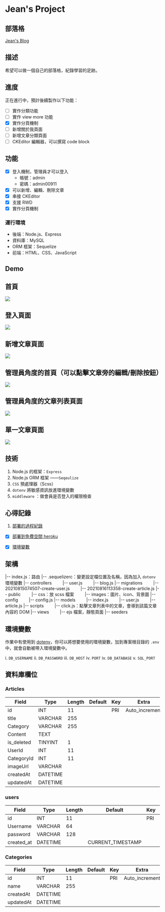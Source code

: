 # Jean's Project

## 部落格
[Jean's Blog](https://gentle-depths-67267.herokuapp.com/)

## 描述
希望可以做一個自己的部落格，紀錄學習的足跡。

## 進度
正在進行中，預計後續製作以下功能：
- [ ] 實作分類功能
- [ ] 實作 view more 功能
- [x] 實作分頁機制
- [ ] 新增關於我頁面
- [ ] 新增文章分類頁面
- [ ] CKEditor 編輯器，可以撰寫 code block

## 功能
- [x] 登入機制，管理員才可以登入
     * 帳號：admin
     * 密碼：admin00911
- [x] 可以新增、編輯、刪除文章
- [x] 串接 CKEditor
- [x] 支援 RWD
- [x] 實作分頁機制

### 運行環境
* 後端：Node.js、Express
* 資料庫：MySQL
* ORM 框架：Sequelize
* 前端：HTML、CSS、JavaScript

## Demo
## 首頁
![](https://github.com/estella00911/project/raw/main/src_demo/blog/1_landing_page.png?raw=true)
## 登入頁面
![](https://github.com/estella00911/project/raw/main/src_demo/blog/2_login_page.png?raw=true)
## 新增文章頁面
![](https://github.com/estella00911/project/raw/main/src_demo/blog/3_add_article_page.png?raw=true)
## 管理員角度的首頁（可以點擊文章旁的編輯/刪除按鈕）
![](https://github.com/estella00911/project/raw/main/src_demo/blog/4_manager_side_landing_page.png?raw=true)
## 管理員角度的文章列表頁面
![](https://github.com/estella00911/project/raw/main/src_demo/blog/5_manager_side_list_page.png?raw=true)
## 單一文章頁面
![](https://github.com/estella00911/project/raw/main/src_demo/blog/6_single_article_page.png?raw=true)



## 技術
1. Node.js 的框架：`Express`
2. Node.js ORM 框架 ——`Seqeulize`
3. `CSS` 預處理器（Scss）
4. `dotenv` 將敏感資訊放進環境變數
5. `middleware` ：做會員是否登入的權限檢查

## 心得記錄
1. [部署的過程紀錄](https://www.coderbridge.com/@estella00911/d9062ac8990a4200a2fe53138a843fde)
- [x] [部署到免費空間 heroku](https://www.coderbridge.com/@estella00911/d9062ac8990a4200a2fe53138a843fde)
- [x] [環境變數](https://estella00911.coderbridge.io/2021/08/20/dotenv/)


## 架構
|-- index.js：路由
|-- .sequelizerc：變更設定檔位置及名稱，因為加入 `dotenv` 環境變數
|-- controllers
&nbsp; &nbsp; &nbsp; &nbsp; |-- user.js
&nbsp; &nbsp; &nbsp; &nbsp; |-- blog.js
|-- migrations
&nbsp; &nbsp; &nbsp; &nbsp; |-- 20210815074507-create-user.js
&nbsp; &nbsp; &nbsp; &nbsp; |-- 20210816113358-create-article.js
|-- public
&nbsp; &nbsp; &nbsp; &nbsp; |-- css：放 scss 檔案
&nbsp; &nbsp; &nbsp; &nbsp; |-- images：圖片、icon、背景圖
|-- config
&nbsp; &nbsp; &nbsp; &nbsp; |-- config.js
|-- models
&nbsp; &nbsp; &nbsp; &nbsp; |-- index.js
&nbsp; &nbsp; &nbsp; &nbsp; |-- user.js
&nbsp; &nbsp; &nbsp; &nbsp; |-- article.js
|-- scripts
&nbsp; &nbsp; &nbsp; &nbsp; |-- click.js：點擊文章列表中的文章，會導到該篇文章內容的 DOM
|-- views
&nbsp; &nbsp; &nbsp; &nbsp; |-- ejs 檔案，靜態頁面
|-- seeders

## 環境變數
作業中有使用到 [dotenv](https://www.npmjs.com/package/dotenv)，你可以將想要使用的環境變數，加到專案根目錄的 `.env` 中，就會自動被帶入環境變數中。

i. `DB_USERNAME`
ii. `DB_PASSWORD`
iii. `DB_HOST`
iv. `PORT`
iv. `DB_DATABASE`
v. `SQL_PORT`

## 資料庫欄位
### Articles
| Field       | Type     | Length | Default | Key | Extra           |
|-------------|----------|--------|---------|-----|-----------------|
| id          | INT      | 11     |         | PRI | Auto\_increment |
| title       | VARCHAR  | 255    |         |     |                 |
| Category    | VARCHAR  | 255    |         |     |                 |
| Content     | TEXT     |        |         |     |                 |
| is\_deleted | TINYINT  | 1      |         |     |                 |
| UserId      | INT      | 11     |         |     |                 |
| CategoryId      | INT      | 11     |         |     |                 |
| imageUrl    | VARCHAR  |        |         |     |                 |
| createdAt   | DATETIME |        |         |     |                 |
| updatedAt   | DATETIME |        |         |     |                 |
### users
| Field                | Type     | Length | Default            | Key | Extra           |
|----------------------|----------|--------|--------------------|-----|-----------------|
| id                   | INT      | 11     |                    | PRI | auto\_increment |
| Username             | VARCHAR  | 64     |                    |     |                 |            |
| password             | VARCHAR  | 128    |                    |     |                 |
| created\_at          | DATETIME |        | CURRENT\_TIMESTAMP |     |                 |

### Categories
| Field       | Type     | Length | Default | Key | Extra           |
|-------------|----------|--------|---------|-----|-----------------|
| id          | INT      | 11     |         | PRI | Auto\_increment |
| name       | VARCHAR  | 255    |         |     |                 |
| createdAt   | DATETIME |        |         |     |                 |
| updatedAt   | DATETIME |        |         |     |                 |